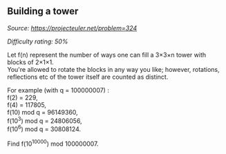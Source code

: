 Building a tower
----------------

*Source: https://projecteuler.net/problem=324*


*Difficulty rating: 50%*

Let f(n) represent the number of ways one can fill a 3×3×n tower with
blocks of 2×1×1.\
You're allowed to rotate the blocks in any way you like; however,
rotations, reflections etc of the tower itself are counted as distinct.

For example (with q = 100000007) :\
f(2) = 229,\
f(4) = 117805,\
f(10) mod q = 96149360,\
f(10<sup>3</sup>) mod q = 24806056,\
f(10<sup>6</sup>) mod q = 30808124.

Find f(10<sup>10000</sup>) mod 100000007.
